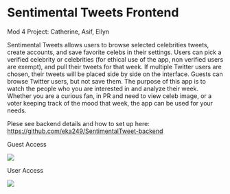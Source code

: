 # Sentimental Tweets Frontend
Mod 4 Project: Catherine, Asif, Ellyn

Sentimental Tweets allows users to browse selected celebrities tweets, create accounts, and save favorite celebs in their settings. 
Users can pick a verified celebrity or celebrities (for ethical use of the app, non verified users are exempt), and pull their tweets for that week. If multiple Twitter users are chosen, their tweets will be placed side by side on the interface. Guests can browse Twitter users, but not save them.
The purpose of this app is to watch the people who you are interested in and analyze their week. Whether you are a curious fan, in PR and need to view celeb image, or a voter keeping track of the mood that week, the app can be used for your needs.

Plese see backend details and how to set up here: https://github.com/eka249/SentimentalTweet-backend



Guest Access

![](name-of-giphy.gif)


User Access

![](name-of-giphy.gif)
